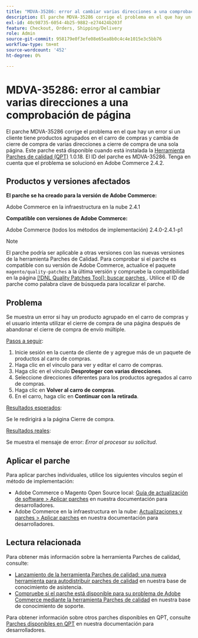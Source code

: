 ```yaml
---
title: "MDVA-35286: error al cambiar varias direcciones a una comprobación de página"
description: El parche MDVA-35286 corrige el problema en el que hay un error si un cliente tiene productos agrupados en el carro de compras y cambia de cierre de compra de varias direcciones a cierre de compra de una sola página. Este parche está disponible cuando está instalada la [Quality Patches Tool (QPT)](/help/announcements/adobe-commerce-announcements/magento-quality-patches-released-new-tool-to-self-serve-quality-patches.md) 1.0.18. El ID del parche es MDVA-35286. Tenga en cuenta que el problema se solucionó en Adobe Commerce 2.4.2.
exl-id: 40c98735-6054-4b25-9882-e274424b203f
feature: Checkout, Orders, Shipping/Delivery
role: Admin
source-git-commit: 958179e0f3efe08e65ea8b0c4c4e1015e3c5bb76
workflow-type: tm+mt
source-wordcount: '452'
ht-degree: 0%

---
```


# MDVA-35286: error al cambiar varias direcciones a una comprobación de página

El parche MDVA-35286 corrige el problema en el que hay un error si un cliente tiene productos agrupados en el carro de compras y cambia de cierre de compra de varias direcciones a cierre de compra de una sola página. Este parche está disponible cuando está instalada la [Herramienta Parches de calidad (QPT)](/help/announcements/adobe-commerce-announcements/magento-quality-patches-released-new-tool-to-self-serve-quality-patches.md) 1.0.18. El ID del parche es MDVA-35286. Tenga en cuenta que el problema se solucionó en Adobe Commerce 2.4.2.

## Productos y versiones afectados

**El parche se ha creado para la versión de Adobe Commerce:**

Adobe Commerce en la infraestructura en la nube 2.4.1

**Compatible con versiones de Adobe Commerce:**

Adobe Commerce (todos los métodos de implementación) 2.4.0-2.4.1-p1

>[!NOTE]
>
>El parche podría ser aplicable a otras versiones con las nuevas versiones de la herramienta Parches de Calidad. Para comprobar si el parche es compatible con su versión de Adobe Commerce, actualice el paquete `magento/quality-patches` a la última versión y compruebe la compatibilidad en la página [[!DNL Quality Patches Tool]: buscar parches ](https://devdocs.magento.com/quality-patches/tool.html#patch-grid). Utilice el ID de parche como palabra clave de búsqueda para localizar el parche.

## Problema

Se muestra un error si hay un producto agrupado en el carro de compras y el usuario intenta utilizar el cierre de compra de una página después de abandonar el cierre de compra de envío múltiple.

<u>Pasos a seguir</u>:

1. Inicie sesión en la cuenta de cliente de y agregue más de un paquete de productos al carro de compras.
1. Haga clic en el vínculo para ver y editar el carro de compras.
1. Haga clic en el vínculo **Desproteger con varias direcciones**.
1. Seleccione direcciones diferentes para los productos agregados al carro de compras.
1. Haga clic en **Volver al carro de compras**.
1. En el carro, haga clic en **Continuar con la retirada**.

<u>Resultados esperados</u>:

Se le redirigirá a la página Cierre de compra.

<u>Resultados reales</u>:

Se muestra el mensaje de error: *Error al procesar su solicitud*.

## Aplicar el parche

Para aplicar parches individuales, utilice los siguientes vínculos según el método de implementación:

* Adobe Commerce o Magento Open Source local: [Guía de actualización de software > Aplicar parches](https://devdocs.magento.com/guides/v2.4/comp-mgr/patching/mqp.html) en nuestra documentación para desarrolladores.
* Adobe Commerce en la infraestructura en la nube: [Actualizaciones y parches > Aplicar parches](https://devdocs.magento.com/cloud/project/project-patch.html) en nuestra documentación para desarrolladores.

## Lectura relacionada

Para obtener más información sobre la herramienta Parches de calidad, consulte:

* [Lanzamiento de la herramienta Parches de calidad: una nueva herramienta para autodistribuir parches de calidad](/help/announcements/adobe-commerce-announcements/magento-quality-patches-released-new-tool-to-self-serve-quality-patches.md) en nuestra base de conocimiento de asistencia.
* [Compruebe si el parche está disponible para su problema de Adobe Commerce mediante la herramienta Parches de calidad](/help/support-tools/patches-available-in-qpt-tool/check-patch-for-magento-issue-with-magento-quality-patches.md) en nuestra base de conocimiento de soporte.

Para obtener información sobre otros parches disponibles en QPT, consulte [Parches disponibles en QPT](https://devdocs.magento.com/quality-patches/tool.html#patch-grid) en nuestra documentación para desarrolladores.

